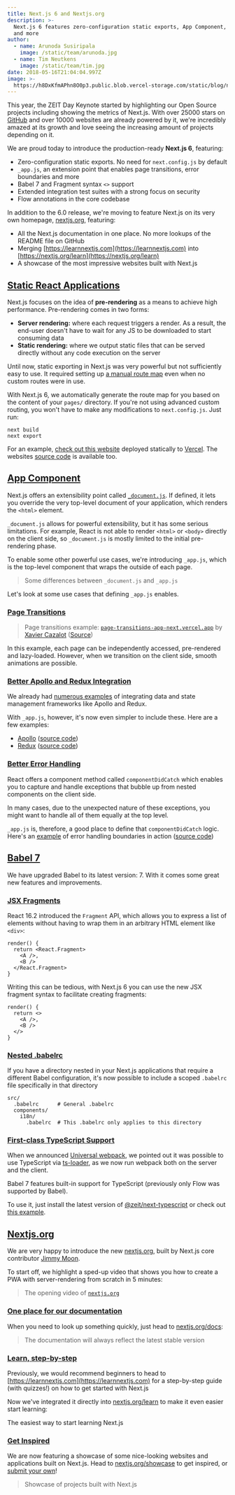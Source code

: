 ```yaml
---
title: Next.js 6 and Nextjs.org
description: >-
  Next.js 6 features zero-configuration static exports, App Component, Babel 7
  and more
author:
  - name: Arunoda Susiripala
    image: /static/team/arunoda.jpg
  - name: Tim Neutkens
    image: /static/team/tim.jpg
date: 2018-05-16T21:04:04.997Z
image: >-
  https://h8DxKfmAPhn8O0p3.public.blob.vercel-storage.com/static/blog/next-6/twitter-card.png
---
```


This year, the ZEIT Day Keynote started by highlighting our Open Source projects including showing the metrics of Next.js. With over 25000 stars on [GitHub](https://github.com/vercel/next.js) and over 10000 websites are already powered by it, we're incredibly amazed at its growth and love seeing the increasing amount of projects depending on it.

We are proud today to introduce the production-ready **Next.js 6**, featuring:

*   Zero-configuration static exports. No need for `next.config.js` by default
*   `_app.js`, an extension point that enables page transitions, error boundaries and more
*   Babel 7 and Fragment syntax `<>` support
*   Extended integration test suites with a strong focus on security
*   Flow annotations in the core codebase

In addition to the 6.0 release, we're moving to feature Next.js on its very own homepage, [nextjs.org](https://nextjs.org), featuring:

*   All the Next.js documentation in one place. No more lookups of the README file on GitHub
*   Merging [https://learnnextjs.com](https://learnnextjs.com) into [https://nextjs.org/learn](https://nextjs.org/learn)
*   A showcase of the most impressive websites built with Next.js

[Static React Applications](#static-react-applications)
-------------------------------------------------------

Next.js focuses on the idea of **pre-rendering** as a means to achieve high performance. Pre-rendering comes in two forms:

*   **Server rendering:** where each request triggers a render. As a result, the end-user doesn't have to wait for any JS to be downloaded to start consuming data
*   **Static rendering:** where we output static files that can be served directly without any code execution on the server

Until now, static exporting in Next.js was very powerful but not sufficiently easy to use. It required setting up [a manual route map](/docs#static-html-export) even when no custom routes were in use.

With Next.js 6, we automatically generate the route map for you based on the content of your `pages/` directory. If you're not using advanced custom routing, you won't have to make any modifications to `next.config.js`. Just run:

```
next build
next export
```

For an example, [check out this website](https://out-khozebgbnl.now.sh/) deployed statically to [Vercel](https://vercel.com). The websites [source code](https://github.com/vercel/next.js/tree/canary/examples/basic-css) is available too.

[App Component](#app-component)
-------------------------------

Next.js offers an extensibility point called [`_document.js`](https://github.com/vercel/next.js#custom-document). If defined, it lets you override the very top-level document of your application, which renders the `<html>` element.

`_document.js` allows for powerful extensibility, but it has some serious limitations. For example, React is not able to render `<html>` or `<body>` directly on the client side, so `_document.js` is mostly limited to the initial pre-rendering phase.

To enable some other powerful use cases, we're introducing `_app.js`, which is the top-level component that wraps the outside of each page.

> Some differences between `_document.js` and `_app.js`

Let's look at some use cases that defining `_app.js` enables.

### [Page Transitions](#page-transitions)

> Page transitions example: [`page-transitions-app-next.vercel.app`](https://page-transitions-app-next.vercel.app) by [Xavier Cazalot](https://github.com/xavczen%22) ([Source](https://github.com/xavczen/nextjs-page-transitions))

In this example, each page can be independently accessed, pre-rendered and lazy-loaded. However, when we transition on the client side, smooth animations are possible.

### [Better Apollo and Redux Integration](#better-apollo-and-redux-integration)

We already had [numerous examples](https://github.com/vercel/next.js/tree/canary/examples) of integrating data and state management frameworks like Apollo and Redux.

With `_app.js`, however, it's now even simpler to include these. Here are a few examples:

*   [Apollo](https://apollo-app-next.vercel.app) ([source code](https://github.com/vercel/next.js/tree/canary/examples/with-apollo))
*   [Redux](https://redux-app-next.vercel.app) ([source code](https://github.com/vercel/next.js/tree/canary/examples/with-redux))

### [Better Error Handling](#better-error-handling)

React offers a component method called `componentDidCatch` which enables you to capture and handle exceptions that bubble up from nested components on the client side.

In many cases, due to the unexpected nature of these exceptions, you might want to handle all of them equally at the top level.

`_app.js` is, therefore, a good place to define that `componentDidCatch` logic. Here's an [example](https://error-app-next.vercel.app) of error handling boundaries in action ([source code](https://github.com/vercel/next.js/tree/canary/examples/with-componentdidcatch))

[Babel 7](#babel-7)
-------------------

We have upgraded Babel to its latest version: 7. With it comes some great new features and improvements.

### [JSX Fragments](#jsx-fragments)

React 16.2 introduced the `Fragment` API, which allows you to express a list of elements without having to wrap them in an arbitrary HTML element like `<div>`:

```
render() {
  return <React.Fragment>
    <A />,
    <B />
  </React.Fragment>
}
```

Writing this can be tedious, with Next.js 6 you can use the new JSX fragment syntax to facilitate creating fragments:

```
render() {
  return <>
    <A />,
    <B />
  </>
}
```

### [Nested .babelrc](#nested-babelrc)

If you have a directory nested in your Next.js applications that require a different Babel configuration, it's now possible to include a scoped `.babelrc` file specifically in that directory

```
src/
  .babelrc      # General .babelrc
  components/
    i18n/
      .babelrc  # This .babelrc only applies to this directory
```

### [First-class TypeScript Support](#first-class-typescript-support)

When we announced [Universal webpack](/blog/next-5), we pointed out it was possible to use TypeScript via [ts-loader](https://github.com/TypeStrong/ts-loader), as we now run webpack both on the server and the client.

Babel 7 features built-in support for TypeScript (previously only Flow was supported by Babel).

To use it, just install the latest version of [@zeit/next-typescript](https://github.com/vercel/next-plugins/tree/master/packages/next-typescript/#readme) or check out [this example](https://github.com/vercel/next.js/tree/canary/examples/with-typescript).

[Nextjs.org](#nextjsorg)
------------------------

We are very happy to introduce the new [nextjs.org](https://nextjs.org), built by Next.js core contributor [Jimmy Moon](https://twitter.com/ragingwind).

To start off, we highlight a sped-up video that shows you how to create a PWA with server-rendering from scratch in 5 minutes:

> The opening video of [`nextjs.org`](https://nextjs.org/)

### [One place for our documentation](#one-place-for-our-documentation)

When you need to look up something quickly, just head to [nextjs.org/docs](/docs):

> The documentation will always reflect the latest stable version

### [Learn, step-by-step](#learn-step-by-step)

Previously, we would recommend beginners to head to [https://learnnextjs.com](https://learnnextjs.com) for a step-by-step guide (with quizzes!) on how to get started with Next.js

Now we've integrated it directly into [nextjs.org/learn](https://nextjs.org/learn) to make it even easier start learning:

The easiest way to start learning Next.js

### [Get Inspired](#get-inspired)

We are now featuring a showcase of some nice-looking websites and applications built on Next.js. Head to [nextjs.org/showcase](https://nextjs.org/showcase) to get inspired, or [submit your own](https://github.com/vercel/next.js/issues/new?template=4.Nextjs.org_showcase.md)!

> Showcase of projects built with Next.js
